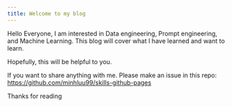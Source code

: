 ```yaml
---
title: Welcome to my blog
---
```

Hello Everyone, I am interested in Data engineering, Prompt engineering, and Machine Learning. This blog will cover what I have learned and want to learn. 

Hopefully, this will be helpful to you. 

If you want to share anything with me. Please make an issue in this repo: https://github.com/minhluu99/skills-github-pages

Thanks for reading
  
